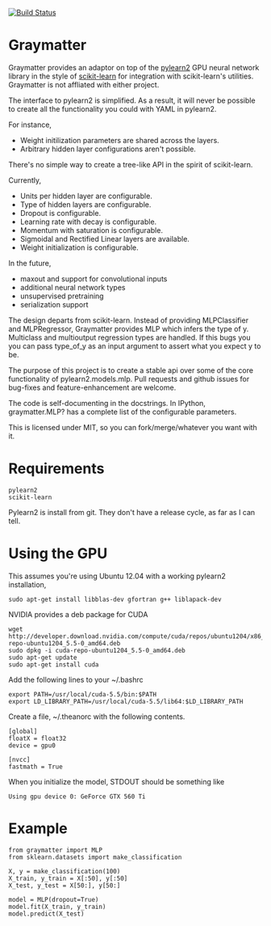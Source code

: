[![Build Status](https://travis-ci.org/JakeMick/graymatter.png?branch=master)](https://travis-ci.org/JakeMick/graymatter)

Graymatter
==========
Graymatter provides an adaptor on top of the [pylearn2](deeplearning.net/software/pylearn2/)
GPU neural network library in the style of [scikit-learn](http://scikit-learn.org/stable/)
for integration with scikit-learn's utilities. Graymatter is not affliated with
either project.

The interface to pylearn2 is simplified. As a result, it will never
be possible to create all the functionality you could with YAML in pylearn2.

For instance,

 - Weight initilization parameters are shared across the layers.
 - Arbitrary hidden layer configurations aren't possible.

There's no simple way to create a tree-like API in the spirit of scikit-learn.

Currently,

 - Units per hidden layer are configurable.
 - Type of hidden layers are configurable.
 - Dropout is configurable.
 - Learning rate with decay is configurable.
 - Momentum with saturation is configurable.
 - Sigmoidal and Rectified Linear layers are available.
 - Weight initialization is configurable.

In the future,
 - maxout and support for convolutional inputs
 - additional neural network types
 - unsupervised pretraining
 - serialization support

The design departs from scikit-learn. Instead of providing
MLPClassifier and MLPRegressor, Graymatter provides MLP which infers the type
of y. Multiclass and multioutput regression types are handled. If this bugs you
you can pass type\_of\_y as an input argument to assert what you expect y to be.

The purpose of this project is to create a stable api over some of the core
functionality of pylearn2.models.mlp. Pull requests and github issues for
bug-fixes and feature-enhancement are welcome.

The code is self-documenting in the docstrings. In IPython,
graymatter.MLP? has a complete list of the configurable parameters.

This is licensed under MIT, so you can fork/merge/whatever you want with it.

Requirements
============

    pylearn2
    scikit-learn

Pylearn2 is install from git. They don't have a release cycle, as far as I can
tell.

Using the GPU
=============
This assumes you're using Ubuntu 12.04 with a working pylearn2 installation,

    sudo apt-get install libblas-dev gfortran g++ liblapack-dev

NVIDIA provides a deb package for CUDA

    wget http://developer.download.nvidia.com/compute/cuda/repos/ubuntu1204/x86_64/cuda-repo-ubuntu1204_5.5-0_amd64.deb
    sudo dpkg -i cuda-repo-ubuntu1204_5.5-0_amd64.deb
    sudo apt-get update
    sudo apt-get install cuda

Add the following lines to your ~/.bashrc

    export PATH=/usr/local/cuda-5.5/bin:$PATH
    export LD_LIBRARY_PATH=/usr/local/cuda-5.5/lib64:$LD_LIBRARY_PATH

Create a file, ~/.theanorc with the following contents.

    [global]
    floatX = float32
    device = gpu0
    
    [nvcc]
    fastmath = True

When you initialize the model, STDOUT should be something like

    Using gpu device 0: GeForce GTX 560 Ti


Example
=======
    from graymatter import MLP
    from sklearn.datasets import make_classification

    X, y = make_classification(100)
    X_train, y_train = X[:50], y[:50]
    X_test, y_test = X[50:], y[50:]

    model = MLP(dropout=True)
    model.fit(X_train, y_train)
    model.predict(X_test)

